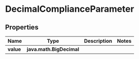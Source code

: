 

# DecimalComplianceParameter


## Properties

Name | Type | Description | Notes
------------ | ------------- | ------------- | -------------
**value** | **java.math.BigDecimal** |  | 



